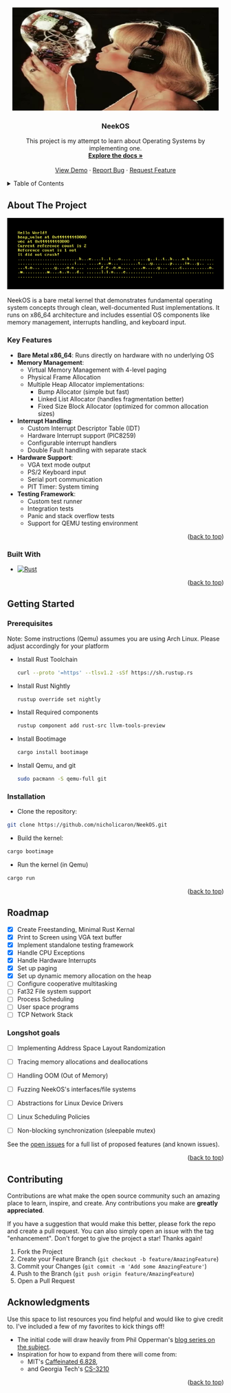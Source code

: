 <!-- PROJECT SHIELDS -->
<!--
*** I'm using markdown "reference style" links for readability.
*** Reference links are enclosed in brackets [ ] instead of parentheses ( ).
*** See the bottom of this document for the declaration of the reference variables
*** for contributors-url, forks-url, etc. This is an optional, concise syntax you may use.
*** https://www.markdownguide.org/basic-syntax/#reference-style-links
-->


<!-- PROJECT LOGO -->
<br />
<div align="center">
  <a href="https://github.com/">
    <img src="images/logo.png" alt="Logo" width="480" height="240">
  </a>

  <h3 align="center">NeekOS</h3>

  <p align="center">
    This project is my attempt to learn about Operating Systems by implementing one. 
    <br />
    <a href="https://github.com/"><strong>Explore the docs »</strong></a>
    <br />
    <br />
    <a href="https://github.com/">View Demo</a>
    &middot;
    <a href="https://github.com//issues/new?labels=bug&template=bug-report---.md">Report Bug</a>
    &middot;
    <a href="https://github.com//issues/new?labels=enhancement&template=feature-request---.md">Request Feature</a>
  </p>
</div>



<!-- TABLE OF CONTENTS -->
<details>
  <summary>Table of Contents</summary>
  <ol>
    <li>
      <a href="#about-the-project">About The Project</a>
      <ul>
        <li><a href="#built-with">Built With</a></li>
      </ul>
    </li>
    <li>
      <a href="#getting-started">Getting Started</a>
      <ul>
        <li><a href="#prerequisites">Prerequisites</a></li>
        <li><a href="#installation">Installation</a></li>
      </ul>
    </li>
    <li><a href="#usage">Usage</a></li>
    <li><a href="#roadmap">Roadmap</a></li>
    <li><a href="#contributing">Contributing</a></li>
    <li><a href="#license">License</a></li>
    <li><a href="#acknowledgments">Acknowledgments</a></li>
  </ol>
</details>



<!-- ABOUT THE PROJECT -->
## About The Project

[![Product Name Screen Shot][product-screenshot]]()

NeekOS is a bare metal kernel that demonstrates fundamental operating system concepts through clean, well-documented Rust implementations. It runs on x86_64 architecture and includes essential OS components like memory management, interrupts handling, and keyboard input.

### Key Features

- **Bare Metal x86_64**: Runs directly on hardware with no underlying OS
- **Memory Management**:
    - Virtual Memory Management with 4-level paging
    - Physical Frame Allocation
    - Multiple Heap Allocator implementations:
        - Bump Allocator (simple but fast)
        - Linked List Allocator (handles fragmentation better)
        - Fixed Size Block Allocator (optimized for common allocation sizes)
- **Interrupt Handling**:
    - Custom Interrupt Descriptor Table (IDT)
    - Hardware Interrupt support (PIC8259)
    - Configurable interrupt handlers
    - Double Fault handling with separate stack
- **Hardware Support**:
    - VGA text mode output
    - PS/2 Keyboard input
    - Serial port communication
    - PIT Timer: System timing
- **Testing Framework**:
    - Custom test runner
    - Integration tests
    - Panic and stack overflow tests
    - Support for QEMU testing environment


<p align="right">(<a href="#readme-top">back to top</a>)</p>



### Built With


* [![Rust][Rust]][Rust-url]


<p align="right">(<a href="#readme-top">back to top</a>)</p>



<!-- GETTING STARTED -->
## Getting Started

### Prerequisites

Note: Some instructions (Qemu) assumes you are using Arch Linux. Please adjust
accordingly for your platform

* Install Rust Toolchain
  ```sh
  curl --proto '=https' --tlsv1.2 -sSf https://sh.rustup.rs
  ```
* Install Rust Nightly
  ```sh
  rustup override set nightly
  ```
* Install Required components
  ```sh
  rustup component add rust-src llvm-tools-preview
  ```
* Install Bootimage
  ```sh
  cargo install bootimage
  ```
* Install Qemu, and git
  ```sh
  sudo pacmann -S qemu-full git
  ```

### Installation

* Clone the repository:
```sh
git clone https://github.com/nicholicaron/NeekOS.git
```

* Build the kernel:
```sh
cargo bootimage
```

* Run the kernel (in Qemu)
```sh
cargo run
```


<p align="right">(<a href="#readme-top">back to top</a>)</p>



<!-- ROADMAP -->
## Roadmap

- [x] Create Freestanding, Minimal Rust Kernal
- [x] Print to Screen using VGA text buffer
- [x] Implement standalone testing framework
- [x] Handle CPU Exceptions
- [x] Handle Hardware Interrupts
- [x] Set up paging
- [x] Set up dynamic memory allocation on the heap
- [ ] Configure cooperative multitasking
- [ ] Fat32 File system support
- [ ] Process Scheduling
- [ ] User space programs
- [ ] TCP Network Stack

### Longshot goals
- [ ] Implementing Address Space Layout Randomization
- [ ] Tracing memory allocations and deallocations
- [ ] Handling OOM (Out of Memory)
- [ ] Fuzzing NeekOS's interfaces/file systems
- [ ] Abstractions for Linux Device Drivers
- [ ] Linux Scheduling Policies
- [ ] Non-blocking synchronization (sleepable mutex)


See the [open issues](https://github.com/nicholicaron/NeekOS/issues) for a full list of proposed features (and known issues).

<p align="right">(<a href="#readme-top">back to top</a>)</p>



<!-- CONTRIBUTING -->
## Contributing

Contributions are what make the open source community such an amazing place to learn, inspire, and create. Any contributions you make are **greatly appreciated**.

If you have a suggestion that would make this better, please fork the repo and create a pull request. You can also simply open an issue with the tag "enhancement".
Don't forget to give the project a star! Thanks again!

1. Fork the Project
2. Create your Feature Branch (`git checkout -b feature/AmazingFeature`)
3. Commit your Changes (`git commit -m 'Add some AmazingFeature'`)
4. Push to the Branch (`git push origin feature/AmazingFeature`)
5. Open a Pull Request


<!-- ACKNOWLEDGMENTS -->
## Acknowledgments

Use this space to list resources you find helpful and would like to give credit to. I've included a few of my favorites to kick things off!

- The initial code will draw heavily from Phil Opperman's [blog series on the subject](https://os.phil-opp.com/). 
- Inspiration for how to expand from there will come from:
  - MIT's [Caffeinated 6.828](https://sipb.mit.edu/iap/6.828/),
  - and Georgia Tech's [CS-3210](https://tc.gtisc.gatech.edu/cs3210/2020/spring/info.html)

<p align="right">(<a href="#readme-top">back to top</a>)</p>



<!-- MARKDOWN LINKS & IMAGES -->
<!-- https://www.markdownguide.org/basic-syntax/#reference-style-links -->
[forks-shield]: https://img.shields.io/github/forks/nicholicaron/NeekOS.svg?style=for-the-badge
[forks-url]: https://github.com/nicholicaron/NeekOS/network/members
[stars-shield]: https://img.shields.io/github/stars/nicholicaron/NeekOS.svg?style=for-the-badge
[stars-url]: https://github.com/nicholicaron/NeekOS/stargazers
[issues-shield]: https://img.shields.io/github/issues/nicholicaron/NeekOS.svg?style=for-the-badge
[issues-url]: https://github.com/nicholicaron/NeekOS/issues
[license-shield]: https://img.shields.io/github/license/nicholicaron/NeekOS.svg?style=for-the-badge
[license-url]: https://github.com//blob/master/LICENSE.txt
[product-screenshot]: images/screenshot.png
[Rust]: https://shields.io/badge/-Rust-3776AB?style=flat&logo=rust
[Rust-url]: https://www.rust-lang.org/
